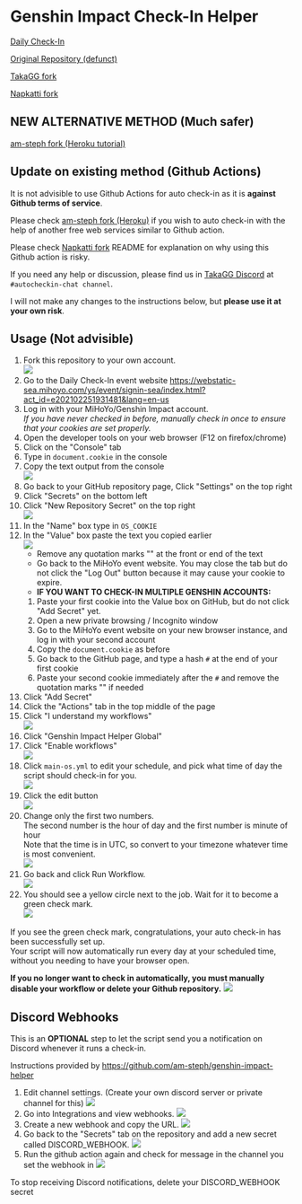 # Genshin Impact Check-In Helper

[Daily Check-In](https://webstatic-sea.mihoyo.com/ys/event/signin-sea/index.html?act_id=e202102251931481&lang=en-us)

[Original Repository (defunct)](https://github.com/y1ndan/genshin-impact-helper)

[TakaGG fork](https://github.com/takagg/genshin-impact-helper)

[Napkatti fork](https://github.com/napkatti/genshin-impact-helper/)

## NEW ALTERNATIVE METHOD (Much safer)

[am-steph fork (Heroku tutorial)](https://github.com/am-steph/genshin-impact-helper/tree/heroku)

## Update on existing method (Github Actions)

It is not advisible to use Github Actions for auto check-in as it is **against Github terms of service**.

Please check [am-steph fork (Heroku)](https://github.com/am-steph/genshin-impact-helper/tree/heroku) if you wish to auto check-in with the help of another free web services similar to Github action.

Please check [Napkatti fork](https://github.com/napkatti/genshin-impact-helper/) README for explanation on why using this Github action is risky.

If you need any help or discussion, please find us in [TakaGG Discord](https://discord.gg/takagg) at `#autocheckin-chat channel`.

I will not make any changes to the instructions below, but **please use it at your own risk**.

## Usage (Not advisible)

1. Fork this repository to your own account.  
   ![](https://imgur.com/VUH3ZwB.png)
2. Go to the Daily Check-In event website https://webstatic-sea.mihoyo.com/ys/event/signin-sea/index.html?act_id=e202102251931481&lang=en-us
3. Log in with your MiHoYo/Genshin Impact account.  
   *If you have never checked in before, manually check in once to ensure that your cookies are set properly.*
4. Open the developer tools on your web browser (F12 on firefox/chrome)
5. Click on the "Console" tab
6. Type in `document.cookie` in the console
7. Copy the text output from the console  
   ![](https://imgur.com/eWP1OyO.png)
8. Go back to your GitHub repository page, Click "Settings" on the top right
9. Click "Secrets" on the bottom left
10. Click "New Repository Secret" on the top right  
    ![](https://imgur.com/wDKNZeP.png)
11. In the "Name" box type in `OS_COOKIE`
12. In the "Value" box paste the text you copied earlier  
    ![](https://imgur.com/6EcYnEu.png)
    - Remove any quotation marks "" at the front or end of the text 
    - Go back to the MiHoYo event website. You may close the tab but do not click the "Log Out" button because it may cause your cookie to expire.
    - **IF YOU WANT TO CHECK-IN MULTIPLE GENSHIN ACCOUNTS:**
    1. Paste your first cookie into the Value box on GitHub, but do not click "Add Secret" yet.
    2. Open a new private browsing / Incognito window
    3. Go to the MiHoYo event website on your new browser instance, and log in with your second account
    4. Copy the `document.cookie` as before
    5. Go back to the GitHub page, and type a hash `#` at the end of your first cookie
    6. Paste your second cookie immediately after the `#` and remove the quotation marks "" if needed
13. Click "Add Secret"
14. Click the "Actions" tab in the top middle of the page
15. Click "I understand my workflows"  
    ![](https://imgur.com/Za5ej1L.png)
16. Click "Genshin Impact Helper Global"
17. Click "Enable workflows"  
    ![](https://imgur.com/0hVWa9M.png)
18. Click `main-os.yml` to edit your schedule, and pick what time of day the script should check-in for you.  
    ![](https://imgur.com/CL5NnQl.png)
19. Click the edit button  
    ![](https://imgur.com/BnXlcjH.png)
20. Change only the first two numbers.  
    The second number is the hour of day and the first number is minute of hour  
    Note that the time is in UTC, so convert to your timezone whatever time is most convenient.  
    ![](https://imgur.com/L1xlTWx.png)
21. Go back and click Run Workflow.  
    ![](https://imgur.com/CL5NnQl.png)
22. You should see a yellow circle next to the job. Wait for it to become a green check mark.  
    ![](https://imgur.com/NZnhTlc.png)

If you see the green check mark, congratulations, your auto check-in has been successfully set up.  
Your script will now automatically run every day at your scheduled time, without you needing to have your browser open.


**If you no longer want to check in automatically, you must manually disable your workflow or delete your Github repository.**
![](https://i.imgur.com/uw8qwTF.png)

## Discord Webhooks
This is an **OPTIONAL** step to let the script send you a notification on Discord whenever it runs a check-in.

Instructions provided by https://github.com/am-steph/genshin-impact-helper
1. Edit channel settings. (Create your own discord server or private channel for this)
   ![](https://i.imgur.com/Q0KFNzv.png)
2. Go into Integrations and view webhooks.
   ![](https://i.imgur.com/Z4pfACE.png)
3. Create a new webhook and copy the URL.
   ![](https://i.imgur.com/b3ZL3m3.png)
4. Go back to the "Secrets" tab on the repository and add a new secret called DISCORD_WEBHOOK.
   ![](https://i.imgur.com/YusKz6V.png)
5. Run the github action again and check for message in the channel you set the webhook in
   ![](https://i.imgur.com/0FMvJHW.png)
   
To stop receiving Discord notifications, delete your DISCORD_WEBHOOK secret

